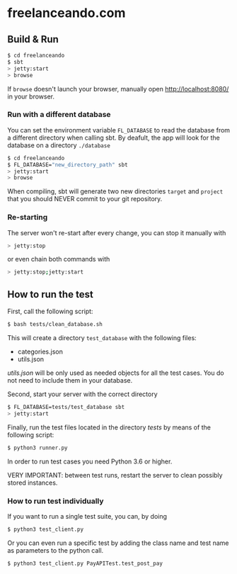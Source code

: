 # freelanceando.com #

## Build & Run ##

```sh
$ cd freelanceando
$ sbt
> jetty:start
> browse
```

If `browse` doesn't launch your browser, manually open [http://localhost:8080/](http://localhost:8080/) in your browser.


### Run with a different database

You can set the environment variable `FL_DATABASE` to read the database from
a different directory when calling sbt. By deafult, the app will look for the
database on a directory `./database`

```sh
$ cd freelanceando
$ FL_DATABASE="new_directory_path" sbt
> jetty:start
> browse
```

When compiling, sbt will generate two new directories `target` and `project` that you should NEVER commit to your git repository.

### Re-starting

The server won't re-start after every change, you can stop it manually with

```sh
> jetty:stop
```
or even chain both commands with

```sh
> jetty:stop;jetty:start
```

## How to run the test

First, call the following script:

```sh
$ bash tests/clean_database.sh
```

This will create a directory `test_database` with the following files:

 - categories.json
 - utils.json

*utils.json* will be only used as needed objects for all the test cases.
You do not need to include them in your database.

Second, start your server with the correct directory

```sh
$ FL_DATABASE=tests/test_database sbt
> jetty:start
```

Finally, run the test files located in the directory *tests* by means of the following script:
```sh
$ python3 runner.py
```

In order to run test cases you need Python 3.6 or higher.

VERY IMPORTANT: between test runs, restart the server to clean possibly stored
instances.

### How to run test individually

If you want to run a single test suite, you can, by doing

```sh
$ python3 test_client.py
```

Or you can even run a specific test by adding the class name and test name as parameters to the python call.

```sh
$ python3 test_client.py PayAPITest.test_post_pay
```

